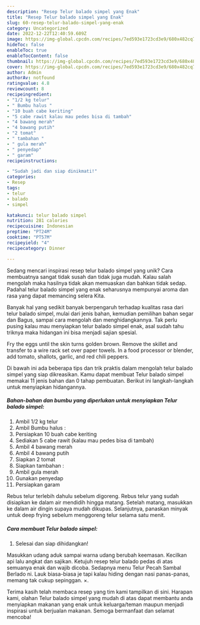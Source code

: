 ```yaml
---
description: "Resep Telur balado simpel yang Enak"
title: "Resep Telur balado simpel yang Enak"
slug: 60-resep-telur-balado-simpel-yang-enak
category: Uncategorized
date: 2022-12-22T12:40:59.609Z
image: https://img-global.cpcdn.com/recipes/7ed593e1723cd3e9/680x482cq70/telur-balado-simpel-foto-resep-utama.jpg
hideToc: false
enableToc: true
enableTocContent: false
thumbnail: https://img-global.cpcdn.com/recipes/7ed593e1723cd3e9/680x482cq70/telur-balado-simpel-foto-resep-utama.jpg
cover: https://img-global.cpcdn.com/recipes/7ed593e1723cd3e9/680x482cq70/telur-balado-simpel-foto-resep-utama.jpg
author: Admin
authorAv: notfound
ratingvalue: 4.8
reviewcount: 8
recipeingredient:
- "1/2 kg telur"
- " Bumbu halus "
- "10 buah cabe keriting"
- "5 cabe rawit kalau mau pedes bisa di tambah"
- "4 bawang merah"
- "4 bawang putih"
- "2 tomat"
- " tambahan "
- " gula merah"
- " penyedap"
- " garam"
recipeinstructions:

- "Sudah jadi dan siap dinikmati!"
categories:
- Resep
tags:
- telur
- balado
- simpel

katakunci: telur balado simpel 
nutrition: 281 calories
recipecuisine: Indonesian
preptime: "PT24M"
cooktime: "PT57M"
recipeyield: "4"
recipecategory: Dinner

---
```





Sedang mencari inspirasi resep telur balado simpel yang unik? Cara membuatnya sangat tidak susah dan tidak juga mudah. Kalau salah mengolah maka hasilnya tidak akan memuaskan dan bahkan tidak sedap. Padahal telur balado simpel yang enak seharusnya mempunyai aroma dan rasa yang dapat memancing selera Kita.





Banyak hal yang sedikit banyak berpengaruh terhadap kualitas rasa dari telur balado simpel, mulai dari jenis bahan, kemudian pemilihan bahan segar dan Bagus, sampai cara mengolah dan menghidangkannya. Tak perlu pusing kalau mau menyiapkan telur balado simpel enak,      asal sudah tahu triknya maka hidangan ini bisa menjadi sajian spesial.














Fry the eggs until the skin turns golden brown. Remove the skillet and transfer to a wire rack set over paper towels. In a food processor or blender, add tomato, shallots, garlic, and red chili peppers.






Di bawah ini ada beberapa tips dan trik praktis dalam mengolah telur balado simpel yang siap dikreasikan. Kamu dapat membuat Telur balado simpel memakai 11 jenis bahan dan 0 tahap pembuatan. Berikut ini langkah-langkah untuk menyiapkan hidangannya.

<!--inarticleads1-->

##### Bahan-bahan dan bumbu yang diperlukan untuk menyiapkan Telur balado simpel:

1. Ambil 1/2 kg telur
1. Ambil  Bumbu halus :
1. Persiapkan 10 buah cabe keriting
1. Sediakan 5 cabe rawit (kalau mau pedes bisa di tambah)
1. Ambil 4 bawang merah
1. Ambil 4 bawang putih
1. Siapkan 2 tomat
1. Siapkan  tambahan :
1. Ambil  gula merah
1. Gunakan  penyedap
1. Persiapkan  garam


Rebus telur terlebih dahulu sebelum digoreng. Rebus telur yang sudah disiapkan ke dalam air mendidih hingga matang. Setelah matang, masukkan ke dalam air dingin supaya mudah dikupas. Selanjutnya, panaskan minyak untuk deep frying sebelum menggoreng telur selama satu menit. 

<!--inarticleads2-->

##### Cara membuat Telur balado simpel:


1. Selesai dan siap dihidangkan!

Masukkan udang aduk sampai warna udang berubah keemasan. Kecilkan api lalu angkat dan sajikan. Ketujuh resep telur balado pedas di atas semuanya enak dan wajib dicoba. Sedapnya menu Telur Pecah Sambal Berlado ni. Lauk biasa-biasa je tapi kalau hiding dengan nasi panas-panas, memang tak cukup sepinggan. ×. 

Terima kasih telah membaca resep yang tim kami tampilkan di sini. Harapan kami, olahan Telur balado simpel yang mudah di atas dapat membantu anda menyiapkan makanan yang enak untuk keluarga/teman maupun menjadi inspirasi untuk berjualan makanan. Semoga bermanfaat dan selamat mencoba!
